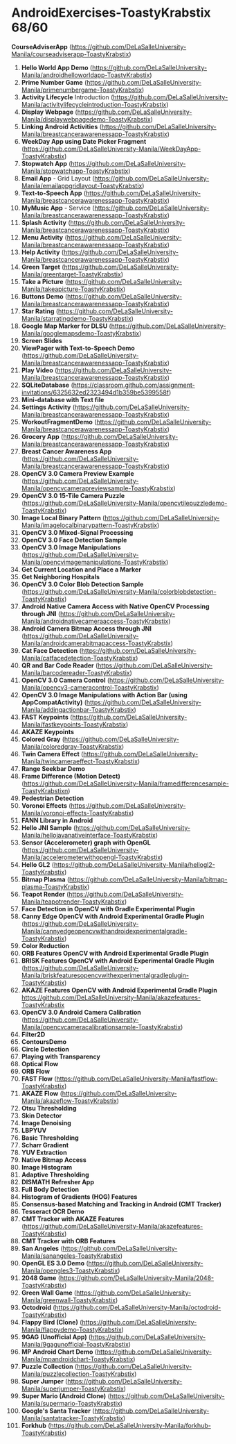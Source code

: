 # AndroidExercises-ToastyKrabstix 68/60


  **CourseAdviserApp** (https://github.com/DeLaSalleUniversity-Manila/courseadviserapp-ToastyKrabstix)
1. **Hello World App Demo** (https://github.com/DeLaSalleUniversity-Manila/androidhelloworldapp-ToastyKrabstix)
2. **Prime Number Game** (https://github.com/DeLaSalleUniversity-Manila/primenumbergame-ToastyKrabstix)
3. **Activity Lifecycle** Introduction (https://github.com/DeLaSalleUniversity-Manila/activitylifecycleintroduction-ToastyKrabstix)
4. **Display Webpage** (https://github.com/DeLaSalleUniversity-Manila/displaywebpagedemo-ToastyKrabstix)
5. **Linking Android Activities** (https://github.com/DeLaSalleUniversity-Manila/breastcancerawarenessapp-ToastyKrabstix)
6. **WeekDay App using Date Picker Fragment** (https://github.com/DeLaSalleUniversity-Manila/WeekDayApp-ToastyKrabstix)
7. **Stopwatch App** (https://github.com/DeLaSalleUniversity-Manila/stopwatchapp-ToastyKrabstix)
8. **Email App** - Grid Layout (https://github.com/DeLaSalleUniversity-Manila/emailappgridlayout-ToastyKrabstix)
9. **Text-to-Speech App** (https://github.com/DeLaSalleUniversity-Manila/breastcancerawarenessapp-ToastyKrabstix)
10. **MyMusic App** - Service (https://github.com/DeLaSalleUniversity-Manila/breastcancerawarenessapp-ToastyKrabstix)
11. **Splash Activity** (https://github.com/DeLaSalleUniversity-Manila/breastcancerawarenessapp-ToastyKrabstix)
12. **Menu Activity** (https://github.com/DeLaSalleUniversity-Manila/breastcancerawarenessapp-ToastyKrabstix)
13. **Help Activity** (https://github.com/DeLaSalleUniversity-Manila/breastcancerawarenessapp-ToastyKrabstix)
14. **Green Target** (https://github.com/DeLaSalleUniversity-Manila/greentarget-ToastyKrabstix)
15. **Take a Picture** (https://github.com/DeLaSalleUniversity-Manila/takeapicture-ToastyKrabstix)
16. **Buttons Demo** (https://github.com/DeLaSalleUniversity-Manila/breastcancerawarenessapp-ToastyKrabstix)
17. **Star Rating** (https://github.com/DeLaSalleUniversity-Manila/starratingdemo-ToastyKrabstix)
18. **Google Map Marker for DLSU** (https://github.com/DeLaSalleUniversity-Manila/googlemapsdemo-ToastyKrabstix)
19. **Screen Slides** 
20. **ViewPager with Text-to-Speech Demo** (https://github.com/DeLaSalleUniversity-Manila/breastcancerawarenessapp-ToastyKrabstix)
21. **Play Video** (https://github.com/DeLaSalleUniversity-Manila/breastcancerawarenessapp-ToastyKrabstix)
22. **SQLiteDatabase** (https://classroom.github.com/assignment-invitations/6325632ed2323494d1b359be5399558f)
23. **Mini-database with Text file** 
24. **Settings Activity** (https://github.com/DeLaSalleUniversity-Manila/breastcancerawarenessapp-ToastyKrabstix)
25. **WorkoutFragmentDemo** (https://github.com/DeLaSalleUniversity-Manila/breastcancerawarenessapp-ToastyKrabstix)
26. **Grocery App** (https://github.com/DeLaSalleUniversity-Manila/breastcancerawarenessapp-ToastyKrabstix)
27. **Breast Cancer Awareness App** (https://github.com/DeLaSalleUniversity-Manila/breastcancerawarenessapp-ToastyKrabstix)
28. **OpenCV 3.0 Camera Preview Example** (https://github.com/DeLaSalleUniversity-Manila/opencvcamerapreviewsample-ToastyKrabstix)
29. **OpenCV 3.0 15-Tile Camera Puzzle** (https://github.com/DeLaSalleUniversity-Manila/opencvtilepuzzledemo-ToastyKrabstix)
30. **Image Local Binary Pattern** (https://github.com/DeLaSalleUniversity-Manila/imagelocalbinarypattern-ToastyKrabstix)
31. **OpenCV 3.0 Mixed-Signal Processing**  
32. **OpenCV 3.0 Face Detection Sample** 
33. **OpenCV 3.0 Image Manipulations** (https://github.com/DeLaSalleUniversity-Manila/opencvimagemanipulations-ToastyKrabstix)
34. **Get Current Location and Place a Marker** 
35. **Get Neighboring Hospitals** 
36. **OpenCV 3.0 Color Blob Detection Sample** (https://github.com/DeLaSalleUniversity-Manila/colorblobdetection-ToastyKrabstix)
37. **Android Native Camera Access with Native OpenCV Processing through JNI** (https://github.com/DeLaSalleUniversity-Manila/androidnativecameraaccess-ToastyKrabstix)
38. **Android Camera Bitmap Access through JNI** (https://github.com/DeLaSalleUniversity-Manila/androidcamerabitmapaccess-ToastyKrabstix)
39. **Cat Face Detection** (https://github.com/DeLaSalleUniversity-Manila/catfacedetection-ToastyKrabstix)
40. **QR and Bar Code Reader** (https://github.com/DeLaSalleUniversity-Manila/barcodereader-ToastyKrabstix)
41. **OpenCV 3.0 Camera Control** (https://github.com/DeLaSalleUniversity-Manila/opencv3-cameracontrol-ToastyKrabstix)
42. **OpenCV 3.0 Image Manipulations with Action Bar (using AppCompatActivity)** (https://github.com/DeLaSalleUniversity-Manila/addingactionbar-ToastyKrabstix)
43. **FAST Keypoints** (https://github.com/DeLaSalleUniversity-Manila/fastkeypoints-ToastyKrabstix)
44. **AKAZE Keypoints** 
45. **Colored Gray** (https://github.com/DeLaSalleUniversity-Manila/coloredgray-ToastyKrabstix)
46. **Twin Camera Effect** (https://github.com/DeLaSalleUniversity-Manila/twincameraeffect-ToastyKrabstix)
47. **Range Seekbar Demo** 
48. **Frame Difference (Motion Detect)** (https://github.com/DeLaSalleUniversity-Manila/framedifferencesample-ToastyKrabstixn)
49. **Pedestrian Detection** 
50. **Voronoi Effects** (https://github.com/DeLaSalleUniversity-Manila/voronoi-effects-ToastyKrabstix)
51. **FANN Library in Android** 
52. **Hello JNI Sample** (https://github.com/DeLaSalleUniversity-Manila/hellojavanativeinterface-ToastyKrabstix)
53. **Sensor (Accelerometer) graph with OpenGL** (https://github.com/DeLaSalleUniversity-Manila/accelerometerwithopengl-ToastyKrabstix)
54. **Hello GL2** (https://github.com/DeLaSalleUniversity-Manila/hellogl2-ToastyKrabstix)
55. **Bitmap Plasma** (https://github.com/DeLaSalleUniversity-Manila/bitmap-plasma-ToastyKrabstix)
56. **Teapot Render** (https://github.com/DeLaSalleUniversity-Manila/teapotrender-ToastyKrabstix)
57. **Face Detection in OpenCV with Gradle Experimental Plugin** 
58. **Canny Edge OpenCV with Android Experimental Gradle Plugin** (https://github.com/DeLaSalleUniversity-Manila/cannyedgeopencvwithandroidexperimentalgradle-ToastyKrabstix)
59. **Color Reduction** 
60. **ORB Features OpenCV with Android Experimental Gradle Plugin** 
61. **BRISK Features OpenCV with Android Experimental Gradle Plugin** (https://github.com/DeLaSalleUniversity-Manila/briskfeaturesopencvwithexperimentalgradleplugin-ToastyKrabstix)
62. **AKAZE Features OpenCV with Android Experimental Gradle Plugin** https://github.com/DeLaSalleUniversity-Manila/akazefeatures-ToastyKrabstix
63. **OpenCV 3.0 Android Camera Calibration** (https://github.com/DeLaSalleUniversity-Manila/opencvcameracalibrationsample-ToastyKrabstix)
64. **Filter2D** 
65. **ContoursDemo** 
66. **Circle Detection** 
67. **Playing with Transparency** 
68. **Optical Flow** 
69. **ORB Flow** 
70. **FAST Flow** (https://github.com/DeLaSalleUniversity-Manila/fastflow-ToastyKrabstix)
71. **AKAZE Flow** (https://github.com/DeLaSalleUniversity-Manila/akazeflow-ToastyKrabstix)
72. **Otsu Thresholding** 
73. **Skin Detector**
74. **Image Denoising** 
75. **LBPYUV** 
76. **Basic Thresholding** 
77. **Scharr Gradient** 
78. **YUV Extraction** 
79. **Native Bitmap Access** 
80. **Image Histogram** 
81. **Adaptive Thresholding** 
82. **DISMATH Refresher App** 
83. **Full Body Detection** 
84. **Histogram of Gradients (HOG) Features** 
85. **Consensus-based Matching and Tracking in Android (CMT Tracker)** 
86. **Tesseract OCR Demo** 
87. **CMT Tracker with AKAZE Features** (https://github.com/DeLaSalleUniversity-Manila/akazefeatures-ToastyKrabstix)
88. **CMT Tracker with ORB Features** 
89. **San Angeles** (https://github.com/DeLaSalleUniversity-Manila/sanangeles-ToastyKrabstix)
90. **OpenGL ES 3.0 Demo** (https://github.com/DeLaSalleUniversity-Manila/opengles3-ToastyKrabstix)
91. **2048 Game** (https://github.com/DeLaSalleUniversity-Manila/2048-ToastyKrabstix)
92. **Green Wall Game** (https://github.com/DeLaSalleUniversity-Manila/greenwall-ToastyKrabstix)
93. **Octodroid** (https://github.com/DeLaSalleUniversity-Manila/octodroid-ToastyKrabstix)
94. **Flappy Bird (Clone)** (https://github.com/DeLaSalleUniversity-Manila/flappydemo-ToastyKrabstix)
95. **9GAG (Unofficial App)** (https://github.com/DeLaSalleUniversity-Manila/9gagunofficial-ToastyKrabstix)
96. **MP Android Chart Demo** (https://github.com/DeLaSalleUniversity-Manila/mpandroidchart-ToastyKrabstix)
97. **Puzzle Collection** (https://github.com/DeLaSalleUniversity-Manila/puzzlecollection-ToastyKrabstix)
98. **Super Jumper** (https://github.com/DeLaSalleUniversity-Manila/superjumper-ToastyKrabstix)
99. **Super Mario (Android Clone)** (https://github.com/DeLaSalleUniversity-Manila/supermario-ToastyKrabstix)
100. **Google's Santa Tracker** (https://github.com/DeLaSalleUniversity-Manila/santatracker-ToastyKrabstix)
101. **Forkhub** (https://github.com/DeLaSalleUniversity-Manila/forkhub-ToastyKrabstix)
